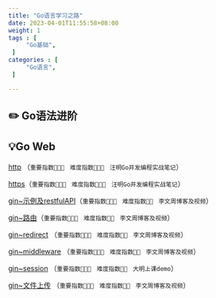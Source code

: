 ```yaml
---
title: "Go语言学习之路"
date: 2023-04-01T11:55:58+08:00
weight: 1
tags : [                                    
     "Go基础",
 ]
categories : [                              
     "Go语言",
 ]

---
```


## ✏️ Go语法进阶





## 💡Go Web

[http](https://sunnydongbowen.github.io/http/) （`重要指数🌟🌟🌟 `  `难度指数🌟🌟🌟 ` `汪明Go并发编程实战笔记`）

[https](https://sunnydongbowen.github.io/https/)（`重要指数🌟🌟🌟 `  `难度指数🌟🌟🌟 ` `汪明Go并发编程实战笔记`）

[gin~示例及restfulAPI](https://sunnydongbowen.github.io/gin%E7%A4%BA%E4%BE%8B%E5%8F%8Arestfulapi/)（`重要指数🌟🌟🌟 `  `难度指数🌟🌟 ` `李文周博客及视频`）

[gin~路由](https://sunnydongbowen.github.io/gin%E8%B7%AF%E7%94%B1/)（`重要指数🌟🌟🌟 `  `难度指数🌟🌟 ` `李文周博客及视频`）

[gin~redirect](https://sunnydongbowen.github.io/gin%E7%9A%84redirect/) （`重要指数🌟🌟🌟 `  `难度指数🌟🌟 ` `李文周博客及视频`）

[gin~middleware](https://sunnydongbowen.github.io/gin%E7%9A%84middleware/) （`重要指数🌟🌟🌟 `  `难度指数🌟🌟 ` `李文周博客及视频`）

[gin~session](https://sunnydongbowen.github.io/gin~session/) （`重要指数🌟🌟🌟 `  `难度指数🌟🌟 ` `大明上课demo`）

[gin~文件上传](https://sunnydongbowen.github.io/gin%E6%96%87%E4%BB%B6%E4%B8%8A%E4%BC%A0/) （`重要指数🌟🌟🌟 `  `难度指数🌟🌟 ` `李文周博客及视频`）

